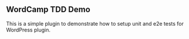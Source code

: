 ## WordCamp TDD Demo
This is a simple plugin to demonstrate how to setup unit and e2e tests for WordPress plugin.



